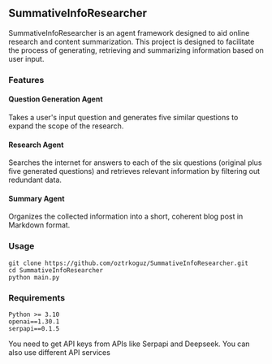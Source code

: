## SummativeInfoResearcher

SummativeInfoResearcher is an agent framework designed to aid online research and content summarization. This project is designed to facilitate the process of generating, retrieving and summarizing information based on user input.

### Features

#### Question Generation Agent
Takes a user's input question and generates five similar questions to expand the scope of the research.

#### Research Agent
Searches the internet for answers to each of the six questions (original plus five generated questions) and retrieves relevant information by filtering out redundant data.

#### Summary Agent
Organizes the collected information into a short, coherent blog post in Markdown format.

### Usage
```
git clone https://github.com/oztrkoguz/SummativeInfoResearcher.git
cd SummativeInfoResearcher
python main.py
```

### Requirements
```
Python >= 3.10
openai==1.30.1
serpapi==0.1.5
```
You need to get API keys from APIs like Serpapi and Deepseek. You can also use different API services

